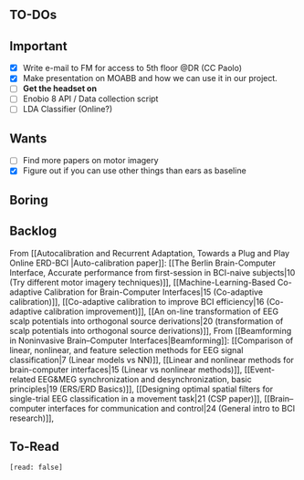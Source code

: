 
## TO-DOs
## Important
- [x] Write e-mail to FM for access to 5th floor @DR (CC Paolo)
- [x] Make presentation on MOABB and how we can use it in our project.
- [ ] **Get the headset on**
- [ ] Enobio 8 API / Data collection script
- [ ] LDA Classifier (Online?)

## Wants
- [ ] Find more papers on motor imagery
- [x] Figure out if you can use other things than ears as baseline

## Boring


## Backlog
From [[Autocalibration and Recurrent Adaptation, Towards a Plug and Play Online ERD-BCI |Auto-calibration paper]]:
[[The Berlin Brain-Computer Interface, Accurate performance from first-session in BCI-naive subjects|10 (Try different motor imagery techniques)]],
[[Machine-Learning-Based Co-adaptive Calibration for Brain-Computer Interfaces|15 (Co-adaptive calibration)]], 
[[Co-adaptive calibration to improve BCI efficiency|16 (Co-adaptive calibration improvement)]],
[[An on-line transformation of EEG scalp potentials into orthogonal source derivations|20 (transformation of scalp potentials into orthogonal source derivations)]],
From [[Beamforming in Noninvasive Brain–Computer Interfaces|Beamforming]]:
[[Comparison of linear, nonlinear, and feature selection methods for EEG signal classification|7 (Linear models vs NN)]],
[[Linear and nonlinear methods for brain-computer interfaces|15 (Linear vs nonlinear methods)]],
[[Event-related EEG&MEG synchronization and desynchronization, basic principles|19 (ERS/ERD Basics)]],
[[Designing optimal spatial filters for single-trial EEG classification in a movement task|21 (CSP paper)]],
[[Brain–computer interfaces for communication and control|24 (General intro to BCI research)]],
## To-Read
```query
[read: false]
```
